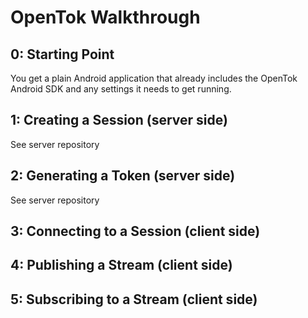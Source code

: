 # OpenTok Walkthrough

## 0: Starting Point

You get a plain Android application that already includes the OpenTok Android SDK and any settings
it needs to get running.

## 1: Creating a Session (server side)

See server repository

## 2: Generating a Token (server side)

See server repository

## 3: Connecting to a Session (client side)

## 4: Publishing a Stream (client side)

## 5: Subscribing to a Stream (client side)
